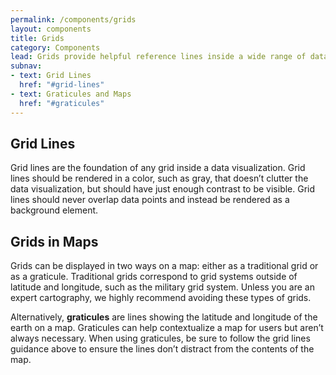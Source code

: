 ```yaml
---
permalink: /components/grids
layout: components
title: Grids
category: Components
lead: Grids provide helpful reference lines inside a wide range of data visualizations and can be used in a variety of ways.
subnav:
- text: Grid Lines
  href: "#grid-lines"
- text: Graticules and Maps
  href: "#graticules"
---
```

<div id="grid-lines">
  <h2>Grid Lines</h2>
  <p>
    Grid lines are the foundation of any grid inside a data visualization. Grid lines should be rendered in a color, such as gray, that doesn’t clutter the data visualization, but should have just enough contrast to be visible. Grid lines should never overlap data points and instead be rendered as a background element.
  </p>
</div>
<div id="graticules">
  <h2>Grids in Maps</h2>
  <p>
    Grids can be displayed in two ways on a map: either as a traditional grid or as a graticule. Traditional grids correspond to grid systems outside of latitude and longitude, such as the military grid system. Unless you are an expert cartography, we highly recommend avoiding these types of grids.
  </p>
  <p>
    Alternatively, <strong>graticules</strong> are lines showing the latitude and longitude of the earth on a map. Graticules can help contextualize a map for users but aren’t always necessary. When using graticules, be sure to follow the grid lines guidance above to ensure the lines don’t distract from the contents of the map.
  </p>
</div>